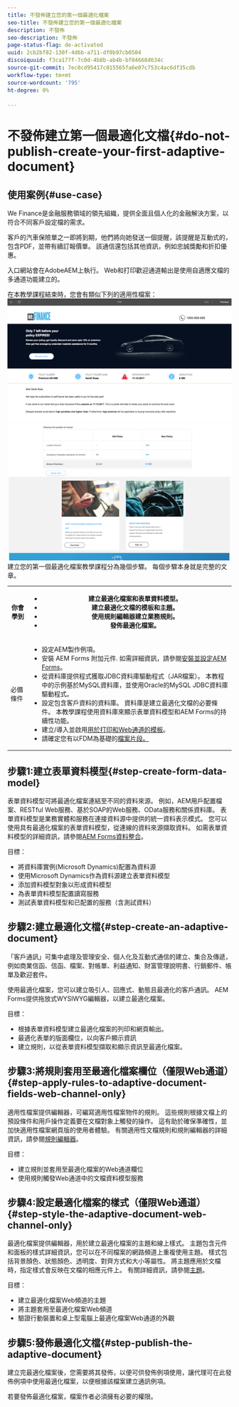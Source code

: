 ```yaml
---
title: 不發佈建立您的第一個最適化檔案
seo-title: 不發佈建立您的第一個最適化檔案
description: 不發佈
seo-description: 不發佈
page-status-flag: de-activated
uuid: 2cb2bf82-130f-4d6b-a711-df0b97cb0504
discoiquuid: f3ca177f-7c0d-4b8b-ab4b-bf04668d634c
source-git-commit: 7ec0cd95417c015565fa6e07c753c4ac6df35cdb
workflow-type: tm+mt
source-wordcount: '795'
ht-degree: 0%

---
```



# 不發佈建立第一個最適化文檔{#do-not-publish-create-your-first-adaptive-document}

## 使用案例{#use-case}

We Finance是金融服務領域的領先組織，提供全面且個人化的金融解決方案，以符合不同客戶設定檔的需求。

客戶的汽車保險單之一即將到期，他們將向她發送一個提醒，該提醒是互動式的，包含PDF，並帶有續訂報價單。 該通信還包括其他資訊，例如忠誠獎勵和折扣優惠。

入口網站會在AdobeAEM上執行。 Web和打印歡迎通道輸出是使用自適應文檔的多通道功能建立的。

在本教學課程結束時，您會有類似下列的適用性檔案：
[ ![ad-1](assets/ad-1.png)](https://blogs.adobe.com/contentcorner/files/2017/07/PAF_Mobile.pdf)    [ ![ad-2](assets/ad-2.png)](https://blogs.adobe.com/contentcorner/files/2017/07/PAF_Desktop.pdf)建立您的第一個最適化檔案教學課程分為幾個步驟。 每個步驟本身就是完整的文章。

<table> 
 <tbody>
  <tr>
   <th>你會學到</th> 
   <th>
    <ul> 
     <li>建立最適化檔案和表單資料模型。</li> 
     <li>建立最適化文檔的模板和主題。</li> 
     <li>使用規則編輯器建立業務規則。<br /> </li> 
     <li>發佈最適化檔案。<br /> </li> 
    </ul> </th> 
  </tr>
  <tr>
   <td>必備條件</td> 
   <td>
    <ul> 
     <li>設定AEM製作例項。 </li> 
     <li>安裝 AEM Forms 附加元件. 如需詳細資訊，請參閱<a href="/help/forms/using/installing-configuring-aem-forms-osgi.md" target="_blank">安裝並設定AEM Forms</a>。</li> 
     <li>從資料庫提供程式獲取JDBC資料庫驅動程式（JAR檔案）。 本教程中的示例基於MySQL資料庫，並使用Oracle的MySQL JDBC資料庫驅動程式。 </li> 
     <li>設定包含客戶資料的資料庫。 資料庫是建立最適化文檔的必要條件。 本教學課程使用資料庫來顯示表單資料模型和AEM Forms的持續性功能。 </li> 
     <li>建立/導入並啟用<a href="/help/forms/using/web-channel-print-channel.md">用於打印和Web通道的模板</a>。</li> 
     <li>請確定您有以FDM</a>為基礎的<a href="/help/forms/using/document-fragments.md">檔案片段。</a></li> 
    </ul> </td> 
  </tr>
 </tbody>
</table>

## 步驟1:建立表單資料模型{#step-create-form-data-model}

表單資料模型可將最適化檔案連結至不同的資料來源。 例如，AEM用戶配置檔案、RESTful Web服務、基於SOAP的Web服務、OData服務和關係資料庫。 表單資料模型是業務實體和服務在連接資料源中提供的統一資料表示模式。 您可以使用具有最適化檔案的表單資料模型，從連線的資料來源擷取資料。 如需表單資料模型的詳細資訊，請參閱[AEM Forms資料整合](/help/forms/using/data-integration.md)。

目標：

* 將資料庫實例(Microsoft Dynamics)配置為資料源
* 使用Microsoft Dynamics作為資料源建立表單資料模型
* 添加資料模型對象以形成資料模型
* 為表單資料模型配置讀寫服務
* 測試表單資料模型和已配置的服務（含測試資料）

## 步驟2:建立最適化文檔{#step-create-an-adaptive-document}

「客戶通訊」可集中處理及管理安全、個人化及互動式通信的建立、集合及傳遞，例如商業信函、信函、檔案、對帳單、利益通知、財富管理說明書、行銷郵件、帳單及歡迎套件。

使用最適化檔案，您可以建立吸引人、回應式、動態且最適化的客戶通訊。 AEM Forms提供拖放式WYSIWYG編輯器，以建立最適化檔案。

<!--`For more information about adaptive documents, see [Introduction to authoring adaptive documents](/forms/using/introduction-ad-authoring.md).`-->

目標：

* 根據表單資料模型建立最適化檔案的列印和網頁輸出。
* 最適化表單的版面欄位，以向客戶顯示資訊
* 建立規則，以從表單資料模型擷取和顯示資訊至最適化檔案。

<!--![see-the-guide-sm](assets/see-the-guide-sm.png)-->

## 步驟3:將規則套用至最適化檔案欄位（僅限Web通道）{#step-apply-rules-to-adaptive-document-fields-web-channel-only}

適用性檔案提供編輯器，可編寫適用性檔案物件的規則。 這些規則根據文檔上的預設條件和用戶操作定義要在文檔對象上觸發的操作。 這有助於確保準確性，並加快適用性檔案網頁版的使用者體驗。 有關適用性文檔規則和規則編輯器的詳細資訊，請參閱[規則編輯器](/help/forms/using/rule-editor.md)。

目標：

* 建立規則並套用至最適化檔案的Web通道欄位
* 使用規則觸發Web通道中的文檔資料模型服務

## 步驟4:設定最適化檔案的樣式（僅限Web通道）{#step-style-the-adaptive-document-web-channel-only}

最適化檔案提供編輯器，用於建立最適化檔案的主題和線上樣式。 主題包含元件和面板的樣式詳細資訊，您可以在不同檔案的網路頻道上重複使用主題。 樣式包括背景顏色、狀態顏色、透明度、對齊方式和大小等屬性。 將主題應用於文檔時，指定樣式會反映在文檔的相應元件上。 有關詳細資訊，請參閱[主題](/help/forms/using/themes.md)。

目標：

* 建立最適化檔案Web頻道的主題
* 將主題套用至最適化檔案Web頻道
* 驗證行動裝置和桌上型電腦上最適化檔案Web通道的外觀

## 步驟5:發佈最適化文檔{#step-publish-the-adaptive-document}

建立完最適化檔案後，您需要將其發佈，以便可供發佈例項使用，讓代理可在此發佈例項中使用最適化檔案，以便根據該檔案建立通訊例項。

若要發佈最適化檔案，檔案作者必須擁有必要的權限。
